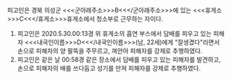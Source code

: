 피고인은 경북 의성군 <<<군아래주소>>>B<<</군아래주소>>>에 있는 <<<휴게소>>>C<<</휴게소>>>휴게소에서 청소부로 근무하는 자이다.
1. 피고인은 2020.5.30.00:13경 위 휴게소의 흡연 부스에서 담배를 피우고 있는 피해자 <<<내국인이름>>>D<<</내국인이름>>>(남, 22세)에게 "잘생겼다"라면서 손으로 피해자의 양 팔뚝을 주무르고, 껴안아 피해자를 강제로 추행하였다.
2. 피고인은 같은 날 00:58경 같은 장소에서 담배를 피우고 있는 피해자를 발견하고, 손으로 피해자의 배를 쓰다듬고 성기를 만져 피해자를 강제로 추행하였다.